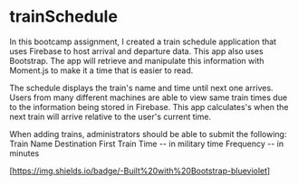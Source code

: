# trainSchedule

In this bootcamp assignment, I created a train schedule application that uses Firebase to host arrival and departure data. This app also uses Bootstrap. The app will retrieve and manipulate this information with Moment.js to make it a time that is easier to read.

The schedule displays the train's name and time until next one arrives.
Users from many different machines are able to view same train times due to the information being stored in Firebase.
This app calculates's when the next train will arrive relative to the user's current time.

When adding trains, administrators should be able to submit the following:
Train Name
Destination
First Train Time -- in military time
Frequency -- in minutes

[https://img.shields.io/badge/-Built%20with%20Bootstrap-blueviolet]
